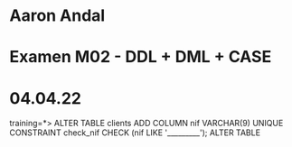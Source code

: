 # Aaron Andal 
# Examen M02 - DDL + DML + CASE
# 04.04.22

training=*> ALTER TABLE clients ADD COLUMN nif VARCHAR(9) UNIQUE CONSTRAINT check_nif CHECK (nif LIKE '_________');
ALTER TABLE


```sql

```

```sql

```

```sql

```


```sql

```

```sql

```

```sql

```


```sql

```

```sql

```

```sql

```


```sql

```

```sql

```

```sql

```


```sql

```

```sql

```

```sql

```


```sql

```

```sql

```

```sql

```


```sql

```

```sql

```

```sql

```


```sql

```

```sql

```

```sql

```


```sql

```

```sql

```

```sql

```


```sql

```

```sql

```

```sql

```


```sql

```

```sql

```

```sql

```


```sql

```

```sql

```

```sql

```


```sql

```

```sql

```

```sql

```


```sql

```

```sql

```

```sql

```


```sql

```

```sql

```

```sql

```


```sql

```

```sql

```

```sql

```